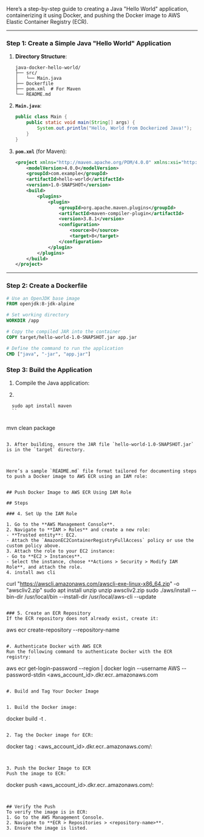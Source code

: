 Here’s a step-by-step guide to creating a Java "Hello World" application, containerizing it using Docker, and pushing the Docker image to AWS Elastic Container Registry (ECR).

---

### **Step 1: Create a Simple Java "Hello World" Application**

1. **Directory Structure**:
   ```
   java-docker-hello-world/
   ├── src/
   │   └── Main.java
   ├── Dockerfile
   ├── pom.xml  # For Maven
   └── README.md
   ```

2. **`Main.java`**:
   ```java
   public class Main {
       public static void main(String[] args) {
           System.out.println("Hello, World from Dockerized Java!");
       }
   }
   ```

3. **`pom.xml`** (for Maven):
   ```xml
   <project xmlns="http://maven.apache.org/POM/4.0.0" xmlns:xsi="http://www.w3.org/2001/XMLSchema-instance" xsi:schemaLocation="http://maven.apache.org/POM/4.0.0 http://maven.apache.org/xsd/maven-4.0.0.xsd">
       <modelVersion>4.0.0</modelVersion>
       <groupId>com.example</groupId>
       <artifactId>hello-world</artifactId>
       <version>1.0-SNAPSHOT</version>
       <build>
           <plugins>
               <plugin>
                   <groupId>org.apache.maven.plugins</groupId>
                   <artifactId>maven-compiler-plugin</artifactId>
                   <version>3.8.1</version>
                   <configuration>
                       <source>8</source>
                       <target>8</target>
                   </configuration>
               </plugin>
           </plugins>
       </build>
   </project>
   ```

---

### **Step 2: Create a Dockerfile**

```dockerfile
# Use an OpenJDK base image
FROM openjdk:8-jdk-alpine

# Set working directory
WORKDIR /app

# Copy the compiled JAR into the container
COPY target/hello-world-1.0-SNAPSHOT.jar app.jar

# Define the command to run the application
CMD ["java", "-jar", "app.jar"]
```



### **Step 3: Build the Application**

1. Compile the Java application:

2.  
 
 ```
   sudo apt install maven
   ``
   
   ```
   mvn clean package
   ```

3. After building, ensure the JAR file `hello-world-1.0-SNAPSHOT.jar` is in the `target` directory.



Here’s a sample `README.md` file format tailored for documenting steps to push a Docker image to AWS ECR using an IAM role:


## Push Docker Image to AWS ECR Using IAM Role

## Steps

### 4. Set Up the IAM Role

1. Go to the **AWS Management Console**.
2. Navigate to **IAM > Roles** and create a new role:
   - **Trusted entity**: EC2.
   - Attach the `AmazonEC2ContainerRegistryFullAccess` policy or use the custom policy above.
3. Attach the role to your EC2 instance:
   - Go to **EC2 > Instances**.
   - Select the instance, choose **Actions > Security > Modify IAM Role**, and attach the role.
4. install aws cli
   ```
   curl "https://awscli.amazonaws.com/awscli-exe-linux-x86_64.zip" -o "awscliv2.zip"
   sudo apt install unzip
   unzip awscliv2.zip
   sudo ./aws/install --bin-dir /usr/local/bin --install-dir /usr/local/aws-cli --update
   
  ```

### 5. Create an ECR Repository
If the ECR repository does not already exist, create it:

```
aws ecr create-repository --repository-name <repository-name>
```

#. Authenticate Docker with AWS ECR
Run the following command to authenticate Docker with the ECR registry:
```
aws ecr get-login-password --region <region> | docker login --username AWS --password-stdin <aws_account_id>.dkr.ecr.<region>.amazonaws.com
```

#. Build and Tag Your Docker Image


1. Build the Docker image:

   ```
   docker build -t <image-name> .
   ```

2. Tag the Docker image for ECR:

   ```
   docker tag <image-name>:<tag> <aws_account_id>.dkr.ecr.<region>.amazonaws.com/<repository-name>:<tag>
   ```


3. Push the Docker Image to ECR
Push the image to ECR:

```
docker push <aws_account_id>.dkr.ecr.<region>.amazonaws.com/<repository-name>:<tag>
```


## Verify the Push
To verify the image is in ECR:
1. Go to the AWS Management Console.
2. Navigate to **ECR > Repositories > <repository-name>**.
3. Ensure the image is listed.


